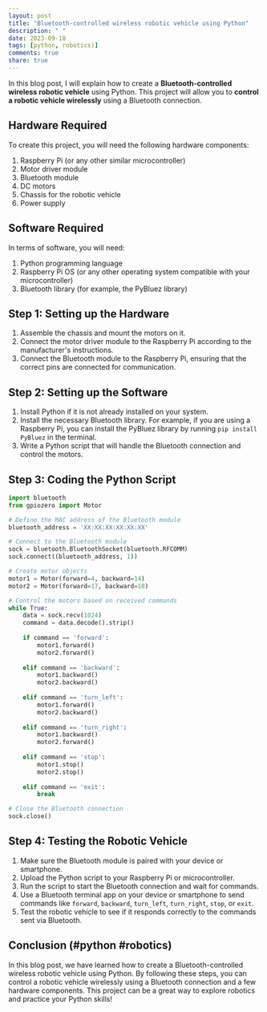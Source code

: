 ```yaml
---
layout: post
title: "Bluetooth-controlled wireless robotic vehicle using Python"
description: " "
date: 2023-09-18
tags: [python, robotics)]
comments: true
share: true
---
```


In this blog post, I will explain how to create a **Bluetooth-controlled wireless robotic vehicle** using Python. This project will allow you to **control a robotic vehicle wirelessly** using a Bluetooth connection.

## Hardware Required
To create this project, you will need the following hardware components:
1. Raspberry Pi (or any other similar microcontroller)
2. Motor driver module
3. Bluetooth module
4. DC motors
5. Chassis for the robotic vehicle
6. Power supply

## Software Required
In terms of software, you will need:
1. Python programming language
2. Raspberry Pi OS (or any other operating system compatible with your microcontroller)
3. Bluetooth library (for example, the PyBluez library)

## Step 1: Setting up the Hardware
1. Assemble the chassis and mount the motors on it.
2. Connect the motor driver module to the Raspberry Pi according to the manufacturer's instructions.
3. Connect the Bluetooth module to the Raspberry Pi, ensuring that the correct pins are connected for communication.

## Step 2: Setting up the Software
1. Install Python if it is not already installed on your system.
2. Install the necessary Bluetooth library. For example, if you are using a Raspberry Pi, you can install the PyBluez library by running `pip install PyBluez` in the terminal.
3. Write a Python script that will handle the Bluetooth connection and control the motors.

## Step 3: Coding the Python Script
```python
import bluetooth
from gpiozero import Motor

# Define the MAC address of the Bluetooth module
bluetooth_address = 'XX:XX:XX:XX:XX:XX'

# Connect to the Bluetooth module
sock = bluetooth.BluetoothSocket(bluetooth.RFCOMM)
sock.connect((bluetooth_address, 1))

# Create motor objects
motor1 = Motor(forward=4, backward=14)
motor2 = Motor(forward=17, backward=18)

# Control the motors based on received commands
while True:
    data = sock.recv(1024)
    command = data.decode().strip()
    
    if command == 'forward':
        motor1.forward()
        motor2.forward()
        
    elif command == 'backward':
        motor1.backward()
        motor2.backward()
        
    elif command == 'turn_left':
        motor1.forward()
        motor2.backward()
        
    elif command == 'turn_right':
        motor1.backward()
        motor2.forward()
        
    elif command == 'stop':
        motor1.stop()
        motor2.stop()
        
    elif command == 'exit':
        break

# Close the Bluetooth connection
sock.close()
```

## Step 4: Testing the Robotic Vehicle
1. Make sure the Bluetooth module is paired with your device or smartphone.
2. Upload the Python script to your Raspberry Pi or microcontroller.
3. Run the script to start the Bluetooth connection and wait for commands.
4. Use a Bluetooth terminal app on your device or smartphone to send commands like `forward`, `backward`, `turn_left`, `turn_right`, `stop`, or `exit`.
5. Test the robotic vehicle to see if it responds correctly to the commands sent via Bluetooth.

## Conclusion (#python #robotics)
In this blog post, we have learned how to create a Bluetooth-controlled wireless robotic vehicle using Python. By following these steps, you can control a robotic vehicle wirelessly using a Bluetooth connection and a few hardware components. This project can be a great way to explore robotics and practice your Python skills!